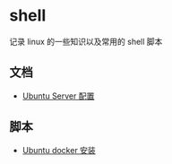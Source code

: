 # shell

记录 linux 的一些知识以及常用的 shell 脚本

## 文档
- [Ubuntu Server 配置](./ubuntu/document/Ubuntu%20Server%20配置.md)

## 脚本
- [Ubuntu docker 安装](./ubuntu/shell/docker-install.sh)